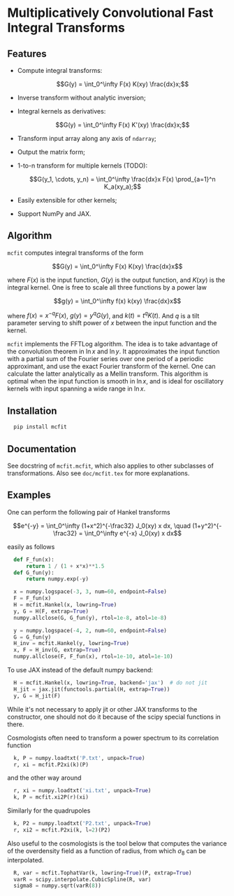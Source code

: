 # Multiplicatively Convolutional Fast Integral Transforms


## Features

* Compute integral transforms:

  $$G(y) = \int_0^\infty F(x) K(xy) \frac{dx}x;$$

* Inverse transform without analytic inversion;
* Integral kernels as derivatives:

  $$G(y) = \int_0^\infty F(x) K'(xy) \frac{dx}x;$$

* Transform input array along any axis of `ndarray`;
* Output the matrix form;
* 1-to-n transform for multiple kernels (TODO):

  $$G(y_1, \cdots, y_n) = \int_0^\infty \frac{dx}x F(x) \prod_{a=1}^n K_a(xy_a);$$

* Easily extensible for other kernels;
* Support NumPy and JAX.


## Algorithm

`mcfit` computes integral transforms of the form

  $$G(y) = \int_0^\infty F(x) K(xy) \frac{dx}x$$

where $F(x)$ is the input function, $G(y)$ is the output function, and
$K(xy)$ is the integral kernel.
One is free to scale all three functions by a power law

  $$g(y) = \int_0^\infty f(x) k(xy) \frac{dx}x$$

where $f(x)=x^{-q} F(x)$, $g(y)=y^q G(y)$, and $k(t)=t^q K(t)$.
And $q$ is a tilt parameter serving to shift power of $x$ between the
input function and the kernel.

`mcfit` implements the FFTLog algorithm.
The idea is to take advantage of the convolution theorem in $\ln x$ and
$\ln y$.
It approximates the input function with a partial sum of the Fourier
series over one period of a periodic approximant, and use the exact
Fourier transform of the kernel.
One can calculate the latter analytically as a Mellin transform.
This algorithm is optimal when the input function is smooth in $\ln x$,
and is ideal for oscillatory kernels with input spanning a wide range in
$\ln x$.


## Installation

```sh
  pip install mcfit
```


## Documentation

See docstring of `mcfit.mcfit`, which also applies to other
subclasses of transformations.
Also see `doc/mcfit.tex` for more explanations.


## Examples

One can perform the following pair of Hankel transforms

  $$e^{-y} = \int_0^\infty (1+x^2)^{-\frac32} J_0(xy) x dx, \quad (1+y^2)^{-\frac32} = \int_0^\infty e^{-x} J_0(xy) x dx$$

easily as follows
```python
  def F_fun(x):
      return 1 / (1 + x*x)**1.5
  def G_fun(y):
      return numpy.exp(-y)

  x = numpy.logspace(-3, 3, num=60, endpoint=False)
  F = F_fun(x)
  H = mcfit.Hankel(x, lowring=True)
  y, G = H(F, extrap=True)
  numpy.allclose(G, G_fun(y), rtol=1e-8, atol=1e-8)

  y = numpy.logspace(-4, 2, num=60, endpoint=False)
  G = G_fun(y)
  H_inv = mcfit.Hankel(y, lowring=True)
  x, F = H_inv(G, extrap=True)
  numpy.allclose(F, F_fun(x), rtol=1e-10, atol=1e-10)
```

To use JAX instead of the default numpy backend:
```python
  H = mcfit.Hankel(x, lowring=True, backend='jax')  # do not jit
  H_jit = jax.jit(functools.partial(H, extrap=True))
  y, G = H_jit(F)
```
While it's not necessary to apply jit or other JAX transforms to the
constructor, one should not do it because of the scipy special functions
in there.

Cosmologists often need to transform a power spectrum to its correlation
function
```python
  k, P = numpy.loadtxt('P.txt', unpack=True)
  r, xi = mcfit.P2xi(k)(P)
```
and the other way around
```python
  r, xi = numpy.loadtxt('xi.txt', unpack=True)
  k, P = mcfit.xi2P(r)(xi)
```

Similarly for the quadrupoles
```python
  k, P2 = numpy.loadtxt('P2.txt', unpack=True)
  r, xi2 = mcfit.P2xi(k, l=2)(P2)
```

Also useful to the cosmologists is the tool below that computes the
variance of the overdensity field as a function of radius, from which
$\sigma_8$ can be interpolated.
```python
  R, var = mcfit.TophatVar(k, lowring=True)(P, extrap=True)
  varR = scipy.interpolate.CubicSpline(R, var)
  sigma8 = numpy.sqrt(varR(8))
```
